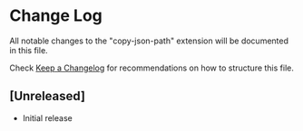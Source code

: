 # Change Log

All notable changes to the "copy-json-path" extension will be documented in this file.

Check [Keep a Changelog](http://keepachangelog.com/) for recommendations on how to structure this file.

## [Unreleased]

- Initial release